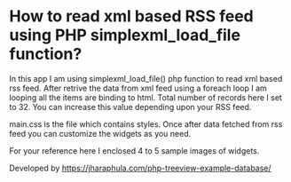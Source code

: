 # How to read xml based RSS feed using PHP simplexml_load_file function? #

In this app I am using simplexml_load_file() php function to read xml based rss feed. After retrive the data from xml feed using a foreach loop I am looping all the items are binding to html. Total number of records here I set to 32. You can increase this value depending upon your RSS feed.

main.css is the file which contains styles. Once after data fetched from rss feed you can customize the widgets as you need.

For your reference here I enclosed 4 to 5 sample images of widgets.

Developed by https://jharaphula.com/php-treeview-example-database/
